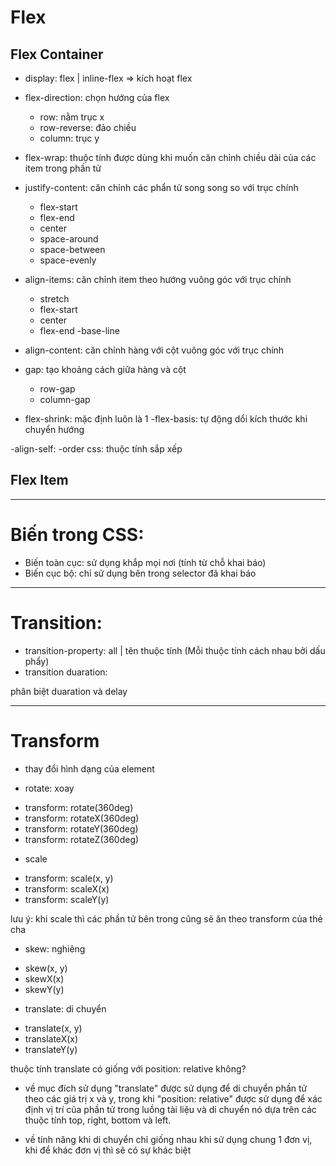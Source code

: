 # Flex

## Flex Container
- display: flex | inline-flex => kích hoạt flex
- flex-direction: chọn hướng của flex
    - row: nằm trục x
    - row-reverse: đảo chiều
    - column: trục y

- flex-wrap: thuộc tính được dùng khi muốn căn chỉnh chiều dài của các item trong phần tử
- justify-content: căn chỉnh các phẩn tử song song so với trục chính
    - flex-start
    - flex-end
    - center
    - space-around
    - space-between
    - space-evenly

- align-items: căn chỉnh item theo hướng vuông góc với trục chính
    - stretch
    - flex-start
    - center
    - flex-end
    -base-line

- align-content: căn chỉnh hàng với cột vuông góc với trục chính
- gap: tạo khoảng cách giữa hàng và cột
    - row-gap
    - column-gap

- flex-shrink: mặc định luôn là 1
-flex-basis: tự động dổi kích thước khi chuyển hướng

-align-self:
-order css: thuộc tính sắp xếp

## Flex Item


_____________________________________________________________________________

# Biến trong CSS:
- Biến toàn cục: sử dụng khắp mọi nơi (tính từ chỗ khai báo)
- Biến cục bộ: chỉ sử dụng bên trong selector đã khai báo 

_____________________________________________________________________________

# Transition:

- transition-property: all | tên thuộc tính (Mỗi thuộc tính cách nhau bởi dấu phẩy)
- transition duaration: 

phân biệt duaration và delay


_____________________________________________________________________________

# Transform
- thay đổi hình dạng của element

- rotate: xoay
+ transform: rotate(360deg)
+ transform: rotateX(360deg)
+ transform: rotateY(360deg)
+ transform: rotateZ(360deg)

- scale
+ transform: scale(x, y)
+ transform: scaleX(x)
+ transform: scaleY(y)

lưu ý: khi scale thì các phần tử bên trong cũng sẽ ăn theo transform của thẻ cha

- skew: nghiêng
+ skew(x, y)
+ skewX(x)
+ skewY(y)

- translate: di chuyển
+ translate(x, y)
+ translateX(x)
+ translateY(y)

thuộc tính translate có giống với position: relative không?
- về mục đích sử dụng
"translate" được sử dụng để di chuyển phần tử theo các giá trị x và y, 
trong khi "position: relative" được sử dụng để xác định vị trí của phần 
tử trong luồng tài liệu và di chuyển nó dựa trên các thuộc tính top, 
right, bottom và left.

- về tính năng
khi di chuyển chỉ giống nhau khi sử dụng chung 1 đơn vị, 
khi để khác đơn vị thì sẽ có sự khác biệt
